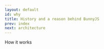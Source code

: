 ```yaml
---
layout: default
id: why
title: History and a reason behind BunnyJS
prev: index
next: architecture
---
```


How it works
